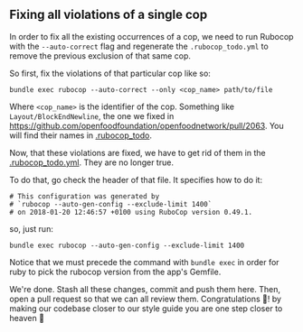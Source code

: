 ## Fixing all violations of a single cop

In order to fix all the existing occurrences of a cop, we need to run Rubocop with the `--auto-correct` flag and regenerate the `.rubocop_todo.yml` to remove the previous exclusion of that same cop.

So first, fix the violations of that particular cop like so:

```shell
bundle exec rubocop --auto-correct --only <cop_name> path/to/file
```

Where `<cop_name>` is the identifier of the cop. Something like `Layout/BlockEndNewline`, the one we fixed in https://github.com/openfoodfoundation/openfoodnetwork/pull/2063. You will find their names in [.rubocop_todo](https://github.com/openfoodfoundation/openfoodnetwork/blob/master/.rubocop_todo.yml#L1567).

Now, that these violations are fixed, we have to get rid of them in the [.rubocop_todo.yml](https://github.com/openfoodfoundation/openfoodnetwork/blob/master/.rubocop_todo.yml). They are no longer true.

To do that, go check the header of that file. It specifies how to do it:

```
# This configuration was generated by
# `rubocop --auto-gen-config --exclude-limit 1400`
# on 2018-01-20 12:46:57 +0100 using RuboCop version 0.49.1.
```

so, just run:

```
bundle exec rubocop --auto-gen-config --exclude-limit 1400
```

Notice that we must precede the command with `bundle exec` in order for ruby to pick the rubocop version from the app's Gemfile.

We're done. Stash all these changes, commit and push them here. Then, open a pull request so that we can all review them. Congratulations :tada:! by making our codebase closer to our style guide you are one step closer to heaven :angel: 

